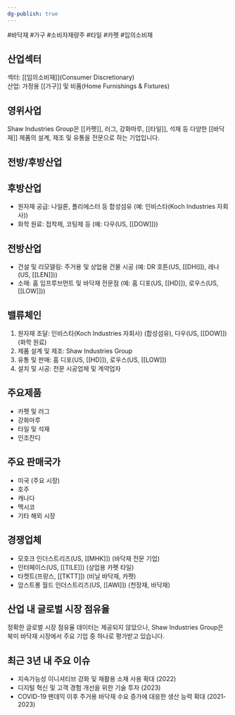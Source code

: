 ```yaml
---
dg-publish: true
---
```

#바닥재 #가구 #소비자재량주 #타일 #카펫 #임의소비재


## 산업섹터

섹터: [[임의소비재]](Consumer Discretionary)  
산업: 가정용 [[가구]] 및 비품(Home Furnishings & Fixtures)

## 영위사업

Shaw Industries Group은 [[카펫]], 러그, 강화마루, [[타일]], 석재 등 다양한 [[바닥재]] 제품의 설계, 제조 및 유통을 전문으로 하는 기업입니다.

## 전방/후방산업

## 후방산업

- 원자재 공급: 나일론, 폴리에스터 등 합성섬유 (예: 인비스타(Koch Industries 자회사))
- 화학 원료: 접착제, 코팅제 등 (예: 다우(US, [[DOW]]))

## 전방산업

- 건설 및 리모델링: 주거용 및 상업용 건물 시공 (예: DR 호튼(US, [[DHI]]), 레나(US, [[LEN]]))
- 소매: 홈 임프루브먼트 및 바닥재 전문점 (예: 홈 디포(US, [[HD]]), 로우스(US, [[LOW]]))

## 밸류체인

1. 원자재 조달: 인비스타(Koch Industries 자회사) (합성섬유), 다우(US, [[DOW]]) (화학 원료)
2. 제품 설계 및 제조: Shaw Industries Group
3. 유통 및 판매: 홈 디포(US, [[HD]]), 로우스(US, [[LOW]])
4. 설치 및 시공: 전문 시공업체 및 계약업자

## 주요제품

- 카펫 및 러그
- 강화마루
- 타일 및 석재
- 인조잔디

## 주요 판매국가

- 미국 (주요 시장)
- 호주
- 캐나다
- 멕시코
- 기타 해외 시장

## 경쟁업체

- 모호크 인더스트리즈(US, [[MHK]]) (바닥재 전문 기업)
- 인터페이스(US, [[TILE]]) (상업용 카펫 타일)
- 타켓트(프랑스, [[TKTT]]) (비닐 바닥재, 카펫)
- 암스트롱 월드 인더스트리즈(US, [[AWI]]) (천장재, 바닥재)

## 산업 내 글로벌 시장 점유율

정확한 글로벌 시장 점유율 데이터는 제공되지 않았으나, Shaw Industries Group은 북미 바닥재 시장에서 주요 기업 중 하나로 평가받고 있습니다.

## 최근 3년 내 주요 이슈

- 지속가능성 이니셔티브 강화 및 재활용 소재 사용 확대 (2022)
- 디지털 혁신 및 고객 경험 개선을 위한 기술 투자 (2023)
- COVID-19 팬데믹 이후 주거용 바닥재 수요 증가에 대응한 생산 능력 확대 (2021-2023)